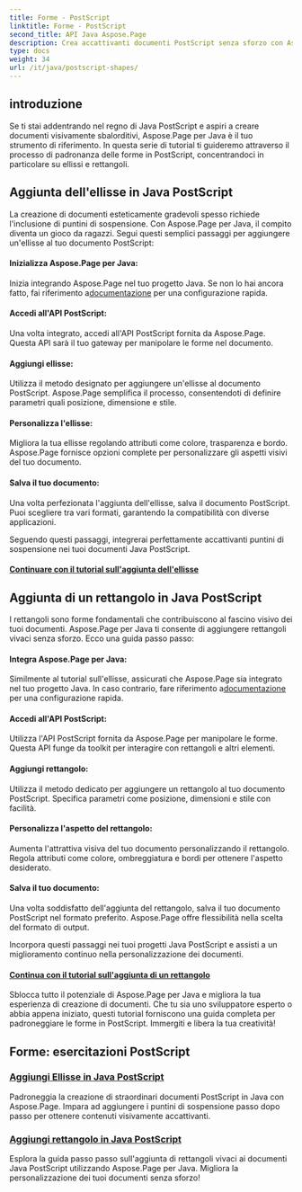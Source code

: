 ```yaml
---
title: Forme - PostScript
linktitle: Forme - PostScript
second_title: API Java Aspose.Page
description: Crea accattivanti documenti PostScript senza sforzo con Aspose.Page Java. Tuffati nei tutorial sull'aggiunta di ellissi e rettangoli, creando contenuti visivamente accattivanti.
type: docs
weight: 34
url: /it/java/postscript-shapes/
---
```


## introduzione

Se ti stai addentrando nel regno di Java PostScript e aspiri a creare documenti visivamente sbalorditivi, Aspose.Page per Java è il tuo strumento di riferimento. In questa serie di tutorial ti guideremo attraverso il processo di padronanza delle forme in PostScript, concentrandoci in particolare su ellissi e rettangoli.

## Aggiunta dell'ellisse in Java PostScript

La creazione di documenti esteticamente gradevoli spesso richiede l'inclusione di puntini di sospensione. Con Aspose.Page per Java, il compito diventa un gioco da ragazzi. Segui questi semplici passaggi per aggiungere un'ellisse al tuo documento PostScript:

#### Inizializza Aspose.Page per Java:

 Inizia integrando Aspose.Page nel tuo progetto Java. Se non lo hai ancora fatto, fai riferimento a[documentazione](https://reference.aspose.com/page/java/) per una configurazione rapida.

#### Accedi all'API PostScript:
Una volta integrato, accedi all'API PostScript fornita da Aspose.Page. Questa API sarà il tuo gateway per manipolare le forme nel documento.

#### Aggiungi ellisse:
Utilizza il metodo designato per aggiungere un'ellisse al documento PostScript. Aspose.Page semplifica il processo, consentendoti di definire parametri quali posizione, dimensione e stile.

#### Personalizza l'ellisse:
Migliora la tua ellisse regolando attributi come colore, trasparenza e bordo. Aspose.Page fornisce opzioni complete per personalizzare gli aspetti visivi del tuo documento.

#### Salva il tuo documento:
Una volta perfezionata l'aggiunta dell'ellisse, salva il documento PostScript. Puoi scegliere tra vari formati, garantendo la compatibilità con diverse applicazioni.

Seguendo questi passaggi, integrerai perfettamente accattivanti puntini di sospensione nei tuoi documenti Java PostScript.

#### [Continuare con il tutorial sull'aggiunta dell'ellisse](./add-ellipse/)

## Aggiunta di un rettangolo in Java PostScript

I rettangoli sono forme fondamentali che contribuiscono al fascino visivo dei tuoi documenti. Aspose.Page per Java ti consente di aggiungere rettangoli vivaci senza sforzo. Ecco una guida passo passo:

#### Integra Aspose.Page per Java:
 Similmente al tutorial sull'ellisse, assicurati che Aspose.Page sia integrato nel tuo progetto Java. In caso contrario, fare riferimento a[documentazione](https://reference.aspose.com/page/java/) per una configurazione rapida.

#### Accedi all'API PostScript:
Utilizza l'API PostScript fornita da Aspose.Page per manipolare le forme. Questa API funge da toolkit per interagire con rettangoli e altri elementi.

#### Aggiungi rettangolo:
Utilizza il metodo dedicato per aggiungere un rettangolo al tuo documento PostScript. Specifica parametri come posizione, dimensioni e stile con facilità.

#### Personalizza l'aspetto del rettangolo:
Aumenta l'attrattiva visiva del tuo documento personalizzando il rettangolo. Regola attributi come colore, ombreggiatura e bordi per ottenere l'aspetto desiderato.

#### Salva il tuo documento:
Una volta soddisfatto dell'aggiunta del rettangolo, salva il tuo documento PostScript nel formato preferito. Aspose.Page offre flessibilità nella scelta del formato di output.

Incorpora questi passaggi nei tuoi progetti Java PostScript e assisti a un miglioramento continuo nella personalizzazione dei documenti.

#### [Continua con il tutorial sull'aggiunta di un rettangolo](./add-rectangle/)

Sblocca tutto il potenziale di Aspose.Page per Java e migliora la tua esperienza di creazione di documenti. Che tu sia uno sviluppatore esperto o abbia appena iniziato, questi tutorial forniscono una guida completa per padroneggiare le forme in PostScript. Immergiti e libera la tua creatività!
## Forme: esercitazioni PostScript
### [Aggiungi Ellisse in Java PostScript](./add-ellipse/)
Padroneggia la creazione di straordinari documenti PostScript in Java con Aspose.Page. Impara ad aggiungere i puntini di sospensione passo dopo passo per ottenere contenuti visivamente accattivanti.
### [Aggiungi rettangolo in Java PostScript](./add-rectangle/)
Esplora la guida passo passo sull'aggiunta di rettangoli vivaci ai documenti Java PostScript utilizzando Aspose.Page per Java. Migliora la personalizzazione dei tuoi documenti senza sforzo!